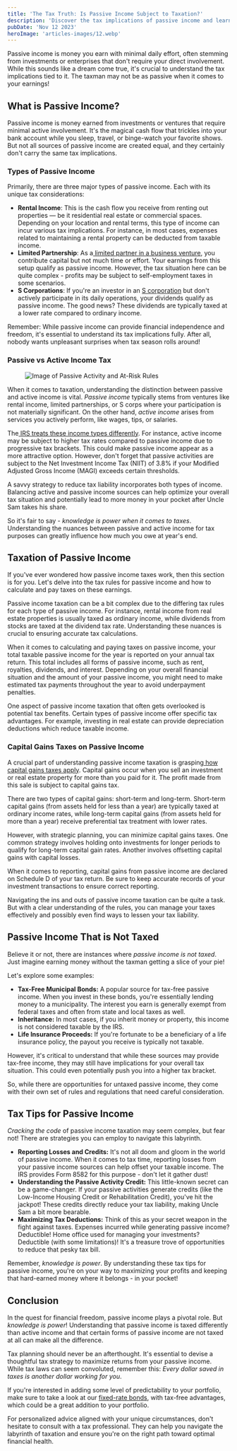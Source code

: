 ```yaml
---
title: 'The Tax Truth: Is Passive Income Subject to Taxation?'
description: 'Discover the tax implications of passive income and learn strategies to optimize your tax situation for investments and rental income.'
pubDate: 'Nov 12 2023'
heroImage: 'articles-images/12.webp'
---
```


<div class="blog-content">
    <p>Passive income is money you earn with minimal daily effort, often stemming from investments or enterprises that
        don&#x27;t require your direct involvement. While this sounds like a dream come true, it&#x27;s crucial to
        understand the tax implications tied to it. The taxman may not be as passive when it comes to your earnings!</p>
    <h2><strong>What is Passive Income?</strong></h2>
    <p>Passive income is money earned from investments or ventures that require minimal active involvement. It&#x27;s
        the magical cash flow that trickles into your bank account while you sleep, travel, or binge-watch your favorite
        shows. But not all sources of passive income are created equal, and they certainly don&#x27;t carry the same tax
        implications.</p>
    <h3><strong>Types of Passive Income</strong></h3>
    <p>Primarily, there are three major types of passive income. Each with its unique tax considerations:</p>
    <ul role="list">
        <li><strong>Rental Income</strong>: This is the cash flow you receive from renting out properties — be it
            residential real estate or commercial spaces. Depending on your location and rental terms, this type of
            income can incur various tax implications. For instance, in most cases, expenses related to maintaining a
            rental property can be deducted from taxable income.</li>
        <li><strong>Limited Partnership</strong>: As a<a
                href="https://www.investopedia.com/terms/l/limitedpartnership.asp"> limited partner in a business
                venture</a>, you contribute capital but not much time or effort. Your earnings from this setup qualify
            as passive income. However, the tax situation here can be quite complex - profits may be subject to
            self-employment taxes in some scenarios.</li>
        <li><strong>S Corporations</strong>: If you&#x27;re an investor in an <a
                href="https://www.ftb.ca.gov/file/business/types/corporations/s-corporations.html">S corporation</a> but
            don&#x27;t actively participate in its daily operations, your dividends qualify as passive income. The good
            news? These dividends are typically taxed at a lower rate compared to ordinary income.</li>
    </ul>
    <p>Remember: While passive income can provide financial independence and freedom, it&#x27;s essential to understand
        its tax implications fully. After all, nobody wants unpleasant surprises when tax season rolls around!</p>
    <h3><strong>Passive vs Active Income Tax</strong></h3>
    <figure style="max-width:1024pxpx" class="w-richtext-align-fullwidth w-richtext-figure-type-image">
        <div><img
                src="https://cdn.prod.website-files.com/64f75d6371d612d029df0169/65257043fee726e2a6a6c063_passive%20activities%20and%20at-risk%20rules.webp"
                loading="lazy" alt="Image of Passive Activity and At-Risk Rules " /></div>
    </figure>
    <p>When it comes to taxation, understanding the distinction between passive and active income is vital. <em>Passive
            income</em> typically stems from ventures like rental income, limited partnerships, or S corps where your
        participation is not materially significant. On the other hand, <em>active income</em> arises from services you
        actively perform, like wages, tips, or salaries.</p>
    <p>The<a href="https://www.irs.gov/taxtopics/tc425"> IRS treats these income types differently</a>. For instance,
        active income may be subject to higher tax rates compared to passive income due to progressive tax brackets.
        This could make passive income appear as a more attractive option. However, don&#x27;t forget that passive
        activities are subject to the Net Investment Income Tax (NIIT) of 3.8% if your Modified Adjusted Gross Income
        (MAGI) exceeds certain thresholds.</p>
    <p>A savvy strategy to reduce tax liability incorporates both types of income. Balancing active and passive income
        sources can help optimize your overall tax situation and potentially lead to more money in your pocket after
        Uncle Sam takes his share.</p>
    <p>So it&#x27;s fair to say - <em>knowledge is power when it comes to taxes</em>. Understanding the nuances between
        passive and active income for tax purposes can greatly influence how much you owe at year&#x27;s end.</p>
    <h2><strong>Taxation of Passive Income</strong></h2>
    <p>If you&#x27;ve ever wondered how passive income taxes work, then this section is for you. Let&#x27;s delve into
        the tax rules for passive income and how to calculate and pay taxes on these earnings.</p>
    <p>Passive income taxation can be a bit complex due to the differing tax rules for each type of passive income. For
        instance, rental income from real estate properties is usually taxed as ordinary income, while dividends from
        stocks are taxed at the dividend tax rate. Understanding these nuances is crucial to ensuring accurate tax
        calculations.</p>
    <p>When it comes to calculating and paying taxes on passive income, your total taxable passive income for the year
        is reported on your annual tax return. This total includes all forms of passive income, such as rent, royalties,
        dividends, and interest. Depending on your overall financial situation and the amount of your passive income,
        you might need to make estimated tax payments throughout the year to avoid underpayment penalties.</p>
    <p>One aspect of passive income taxation that often gets overlooked is potential tax benefits. Certain types of
        passive income offer specific tax advantages. For example, investing in real estate can provide depreciation
        deductions which reduce taxable income.</p>
    <h3><strong>Capital Gains Taxes on Passive Income</strong></h3>
    <p>A crucial part of understanding passive income taxation is grasping<a
            href="https://www.bankrate.com/investing/capital-gains-vs-investment-income/"> how capital gains taxes
            apply</a>. Capital gains occur when you sell an investment or real estate property for more than you paid
        for it. The profit made from this sale is subject to capital gains tax.</p>
    <p>There are two types of capital gains: short-term and long-term. Short-term capital gains (from assets held for
        less than a year) are typically taxed at ordinary income rates, while long-term capital gains (from assets held
        for more than a year) receive preferential tax treatment with lower rates.</p>
    <p>However, with strategic planning, you can minimize capital gains taxes. One common strategy involves holding onto
        investments for longer periods to qualify for long-term capital gain rates. Another involves offsetting capital
        gains with capital losses.</p>
    <p>When it comes to reporting, capital gains from passive income are declared on Schedule D of your tax return. Be
        sure to keep accurate records of your investment transactions to ensure correct reporting.</p>
    <p>Navigating the ins and outs of passive income taxation can be quite a task. But with a clear understanding of the
        rules, you can manage your taxes effectively and possibly even find ways to lessen your tax liability.</p>
    <h2><strong>Passive Income That is Not Taxed</strong></h2>
    <p>Believe it or not, there are instances where <em>passive income is not taxed</em>. Just imagine earning money
        without the taxman getting a slice of your pie!</p>
    <p>Let&#x27;s explore some examples:</p>
    <ul role="list">
        <li><strong>Tax-Free Municipal Bonds:</strong> A popular source for tax-free passive income. When you invest in
            these bonds, you&#x27;re essentially lending money to a municipality. The interest you earn is generally
            exempt from federal taxes and often from state and local taxes as well.</li>
        <li><strong>Inheritance:</strong> In most cases, if you inherit money or property, this income is not considered
            taxable by the IRS.</li>
        <li><strong>Life Insurance Proceeds:</strong> If you&#x27;re fortunate to be a beneficiary of a life insurance
            policy, the payout you receive is typically not taxable.</li>
    </ul>
    <p>However, it&#x27;s critical to understand that while these sources may provide tax-free income, they may still
        have implications for your overall tax situation. This could even potentially push you into a higher tax
        bracket.</p>
    <p>So, while there are opportunities for untaxed passive income, they come with their own set of rules and
        regulations that need careful consideration.</p>
    <h2><strong>Tax Tips for Passive Income</strong></h2>
    <p><em>Cracking the code</em> of passive income taxation may seem complex, but fear not! There are strategies you
        can employ to navigate this labyrinth.</p>
    <ul role="list">
        <li><strong>Reporting Losses and Credits:</strong> It&#x27;s not all doom and gloom in the world of passive
            income. When it comes to tax time, reporting losses from your passive income sources can help offset your
            taxable income. The IRS provides Form 8582 for this purpose - don&#x27;t let it gather dust!</li>
        <li><strong>Understanding the Passive Activity Credit:</strong> This little-known secret can be a game-changer.
            If your passive activities generate credits (like the Low-Income Housing Credit or Rehabilitation Credit),
            you&#x27;ve hit the jackpot! These credits directly reduce your tax liability, making Uncle Sam a bit more
            bearable.</li>
        <li><strong>Maximizing Tax Deductions:</strong> Think of this as your secret weapon in the fight against taxes.
            Expenses incurred while generating passive income? Deductible! Home office used for managing your
            investments? Deductible (with some limitations)! It&#x27;s a treasure trove of opportunities to reduce that
            pesky tax bill.</li>
    </ul>
    <p>Remember, <em>knowledge is power</em>. By understanding these tax tips for passive income, you&#x27;re on your
        way to maximizing your profits and keeping that hard-earned money where it belongs - in your pocket!</p>
    <h2><strong>Conclusion</strong></h2>
    <p>In the quest for financial freedom, passive income plays a pivotal role. But <em>knowledge is power</em>!
        Understanding that passive income is taxed differently than active income and that certain forms of passive
        income are not taxed at all can make all the difference.</p>
    <p>Tax planning should never be an afterthought. It&#x27;s essential to devise a thoughtful tax strategy to maximize
        returns from your passive income. While tax laws can seem convoluted, remember this: <em>Every dollar saved in
            taxes is another dollar working for you</em>.</p>
    <p>If you&#x27;re interested in adding some level of predictability to your portfolio, make sure to take a look at
        our <a href="https://robertventures.com/">fixed-rate bonds</a>, with tax-free advantages, which could be a great
        addition to your portfolio.</p>
    <p>For personalized advice aligned with your unique circumstances, don&#x27;t hesitate to consult with a tax
        professional. They can help you navigate the labyrinth of taxation and ensure you&#x27;re on the right path
        toward optimal financial health.</p>
</div>